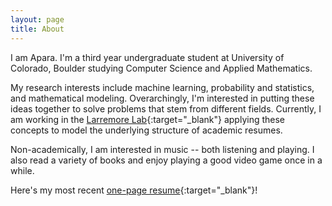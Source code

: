 ```yaml
---
layout: page
title: About
---
```


I am Apara. I'm a third year undergraduate student at University of Colorado, Boulder studying Computer Science and Applied Mathematics.

My research interests include machine learning, probability and statistics, and mathematical modeling. Overarchingly, I'm interested in putting these ideas together to solve problems that stem from different fields. Currently, I am working in the [Larremore Lab](http://danlarremore.com/){:target="_blank"} applying these concepts to model the underlying structure of academic resumes.

Non-academically, I am interested in music -- both listening and playing. I also read a variety of books and enjoy playing a good video game once in a while.

Here's my most recent [one-page resume](/assets/pdf/AparajithanVenkateswaran.pdf){:target="_blank"}!
